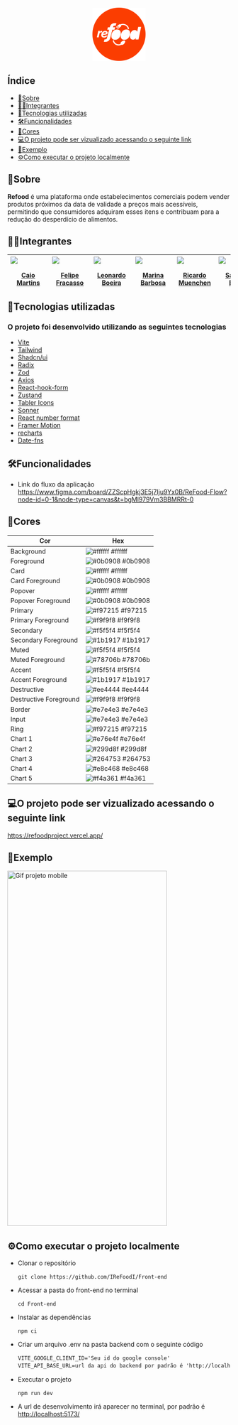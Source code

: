 <div align="center" style="margin-top:20px; margin-bottom:20px;">

<img src="./github/images/logo.png" width="120px" /><br />

</div>

<!-- omit in toc -->
## Índice

- [📄Sobre](#sobre)
- [👨‍💻Integrantes](#integrantes)
- [🚀Tecnologias utilizadas](#tecnologias-utilizadas)
- [🛠Funcionalidades](#funcionalidades)
- [🎨Cores](#cores)
- [💻O projeto pode ser vizualizado acessando o seguinte link](#o-projeto-pode-ser-vizualizado-acessando-o-seguinte-link)
- [👀Exemplo](#exemplo)
- [⚙Como executar o projeto localmente](#como-executar-o-projeto-localmente)

<div id="sobre">

## 📄Sobre

**Refood** é uma plataforma onde estabelecimentos comerciais podem vender produtos próximos da data de validade a preços mais acessíveis, permitindo que consumidores adquiram esses itens e contribuam para a redução do desperdício de alimentos.

</div>

<div id="integrantes">

## 👨‍💻Integrantes

| [<img loading="lazy" src="https://avatars.githubusercontent.com/u/115363966?v=4" width=80 style='display:flex; justify-content:center; align-items:center; text-decoration:none;' ><br>Caio Martins](https://github.com/CaioMMendes) | [<img loading="lazy" src="https://avatars.githubusercontent.com/u/93887208?s=96&v=4" width=80 style='display:flex; justify-content:center; align-items:center; text-decoration:none;' ><br>Felipe Fracasso](https://github.com/FelipeM-F) | [<img loading="lazy" src="https://avatars.githubusercontent.com/u/150201828?s=96&v=4" width=80 style='display:flex; justify-content:center; align-items:center; text-decoration:none;' ><br>Leonardo Boeira](https://github.com/leomaciel14) | [<img loading="lazy" src="https://avatars.githubusercontent.com/u/131506431?v=4" width=80 style='display:flex; justify-content:center; align-items:center; text-decoration:none;' ><br>Marina Barbosa](https://github.com/marina-barbosa) | [<img loading="lazy" src="https://avatars.githubusercontent.com/u/89655285?v=4" width=80 style='display:flex; justify-content:center; align-items:center; text-decoration:none;' ><br>Ricardo Muenchen](https://github.com/RicardoDM23) | [<img loading="lazy" src="https://avatars.githubusercontent.com/u/63266170?v=4" width=80 style='display:flex; justify-content:center; align-items:center; text-decoration:none;' ><br>Samilis Brito](https://github.com/SamilisBrito) | [<img loading="lazy" src="https://avatars.githubusercontent.com/u/102476639?v=4" width=80 style='display:flex; justify-content:center; align-items:center; text-decoration:none;' ><br>Thasyo Peres](https://github.com/Thasyo) | [<img loading="lazy" src="https://avatars.githubusercontent.com/u/102565778?v=4" width=80 style='display:flex; justify-content:center; align-items:center; text-decoration:none;' ><br>Yasmin Carlôto](https://github.com/Yasmin-Carloto) |
| --- | --- | --- | --- | --- | --- | --- | --- |

</div>

</div>

<div id="tecnologias">

## 🚀Tecnologias utilizadas

<!-- omit in toc -->
### O projeto foi desenvolvido utilizando as seguintes tecnologias

- [Vite](https://vite.dev/)
- [Tailwind](https://tailwindcss.com/)
- [Shadcn/ui](https://ui.shadcn.com/)
- [Radix](https://www.radix-ui.com/)
- [Zod](<https://zod.dev/>)
- [Axios](<https://axios-http.com/ptbr/docs/intro>)
- [React-hook-form](<https://react-hook-form.com/>)
- [Zustand](<https://zustand.docs.pmnd.rs/getting-started/introduction>)
- [Tabler Icons](<https://tablericons.com/>)
- [Sonner](https://sonner.emilkowal.ski/)
- [React number format](<https://s-yadav.github.io/react-number-format/docs/intro/>)
- [Framer Motion](https://motion.dev/)
- [recharts](<https://recharts.org/>)
- [Date-fns](https://date-fns.org/)

</div>

<div id="funcionalidades">

## 🛠Funcionalidades

- Link do fluxo da aplicação
<https://www.figma.com/board/ZZScpHgkj3E5j7Iju9Yx0B/ReFood-Flow?node-id=0-1&node-type=canvas&t=bgMl979Vm3BBMRRt-0>

</div>

<div id="cores">

## 🎨Cores

| Cor                  | Hex                                                                                      |
| -------------------- | ---------------------------------------------------------------------------------------- |
| Background           | ![#ffffff](https://readme-swatches.vercel.app/ffffff?size=10) #ffffff                    |
| Foreground           | ![#0b0908](https://readme-swatches.vercel.app/0b0908?size=10) #0b0908                    |
| Card                 | ![#ffffff](https://readme-swatches.vercel.app/ffffff?size=10) #ffffff                    |
| Card Foreground      | ![#0b0908](https://readme-swatches.vercel.app/0b0908?size=10) #0b0908                    |
| Popover              | ![#ffffff](https://readme-swatches.vercel.app/ffffff?size=10) #ffffff                    |
| Popover Foreground   | ![#0b0908](https://readme-swatches.vercel.app/0b0908?size=10) #0b0908                    |
| Primary              | ![#f97215](https://readme-swatches.vercel.app/f97215?size=10) #f97215                    |
| Primary Foreground   | ![#f9f9f8](https://readme-swatches.vercel.app/f9f9f8?size=10) #f9f9f8                    |
| Secondary            | ![#f5f5f4](https://readme-swatches.vercel.app/f5f5f4?size=10) #f5f5f4                    |
| Secondary Foreground | ![#1b1917](https://readme-swatches.vercel.app/1b1917?size=10) #1b1917                    |
| Muted                | ![#f5f5f4](https://readme-swatches.vercel.app/f5f5f4?size=10) #f5f5f4                    |
| Muted Foreground     | ![#78706b](https://readme-swatches.vercel.app/78706b?size=10) #78706b                    |
| Accent               | ![#f5f5f4](https://readme-swatches.vercel.app/f5f5f4?size=10) #f5f5f4                    |
| Accent Foreground    | ![#1b1917](https://readme-swatches.vercel.app/1b1917?size=10) #1b1917                    |
| Destructive          | ![#ee4444](https://readme-swatches.vercel.app/ee4444?size=10) #ee4444                    |
| Destructive Foreground | ![#f9f9f8](https://readme-swatches.vercel.app/f9f9f8?size=10) #f9f9f8                |
| Border               | ![#e7e4e3](https://readme-swatches.vercel.app/e7e4e3?size=10) #e7e4e3                    |
| Input                | ![#e7e4e3](https://readme-swatches.vercel.app/e7e4e3?size=10) #e7e4e3                    |
| Ring                 | ![#f97215](https://readme-swatches.vercel.app/f97215?size=10) #f97215                    |
| Chart 1              | ![#e76e4f](https://readme-swatches.vercel.app/e76e4f?size=10) #e76e4f                    |
| Chart 2              | ![#299d8f](https://readme-swatches.vercel.app/299d8f?size=10) #299d8f                    |
| Chart 3              | ![#264753](https://readme-swatches.vercel.app/264753?size=10) #264753                    |
| Chart 4              | ![#e8c468](https://readme-swatches.vercel.app/e8c468?size=10) #e8c468                    |
| Chart 5              | ![#f4a361](https://readme-swatches.vercel.app/f4a361?size=10) #f4a361                    |

</div>

<div id="linkdeploy">

## 💻O projeto pode ser vizualizado acessando o seguinte link

<https://refoodproject.vercel.app/>

</div>

<div id="exemplo">

## 👀Exemplo

<img  title="Gif projeto mobile" src="./github/gif.gif" height="800" width="360"  />
</div>

<div id="comoexecutar">

## ⚙Como executar o projeto localmente

- Clonar o repositório

    <pre><code>git clone https://github.com/IReFoodI/Front-end</code></pre>

- Acessar a pasta do front-end no terminal
    <pre><code>cd Front-end</code></pre>

- Instalar as dependências
    <pre><code>npm ci</code></pre>

- Criar um arquivo .env na pasta backend com o seguinte código

    ```md
    VITE_GOOGLE_CLIENT_ID='Seu id do google console'
    VITE_API_BASE_URL=url da api do backend por padrão é 'http://localhost:8080'
    ```

- Executar o projeto
    <pre><code>npm run dev</code></pre>

- A url de desenvolvimento irá aparecer no terminal, por padrão é <http://localhost:5173/>

</div>
